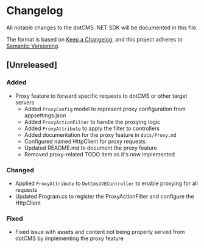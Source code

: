 # Changelog

All notable changes to the dotCMS .NET SDK will be documented in this file.

The format is based on [Keep a Changelog](https://keepachangelog.com/en/1.0.0/),
and this project adheres to [Semantic Versioning](https://semver.org/spec/v2.0.0.html).

## [Unreleased]

### Added
- Proxy feature to forward specific requests to dotCMS or other target servers
  - Added `ProxyConfig` model to represent proxy configuration from appsettings.json
  - Added `ProxyActionFilter` to handle the proxying logic
  - Added `ProxyAttribute` to apply the filter to controllers
  - Added documentation for the proxy feature in `docs/Proxy.md`
  - Configured named HttpClient for proxy requests
  - Updated README.md to document the proxy feature
  - Removed proxy-related TODO item as it's now implemented

### Changed
- Applied `ProxyAttribute` to `DotCmsUVEController` to enable proxying for all requests
- Updated Program.cs to register the ProxyActionFilter and configure the HttpClient

### Fixed
- Fixed issue with assets and content not being properly served from dotCMS by implementing the proxy feature
